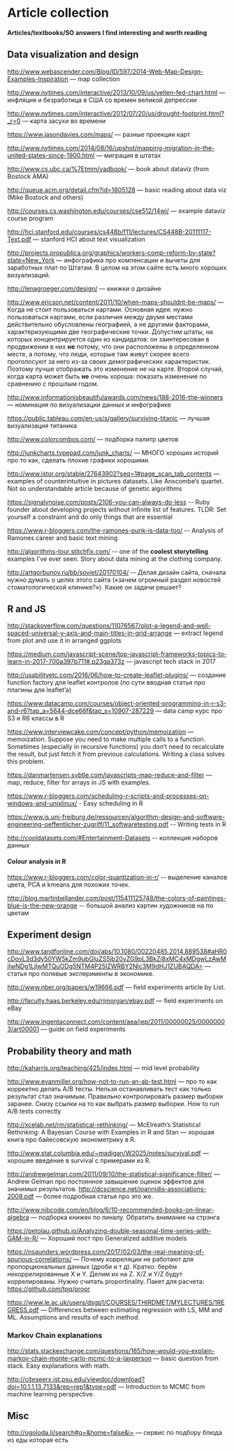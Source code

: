 # Article collection

#### Articles/textbooks/SO answers I find interesting and worth reading

## Data visualization and design


http://www.webascender.com/Blog/ID/597/2014-Web-Map-Design-Examples-Inspiration — map collection

http://www.nytimes.com/interactive/2013/10/09/us/yellen-fed-chart.html — инфляция и безработица в США со времен великой депрессии

http://www.nytimes.com/interactive/2012/07/20/us/drought-footprint.html?_r=0 — карта засухи во времени

https://www.jasondavies.com/maps/ — разные проекции карт

http://www.nytimes.com/2014/08/16/upshot/mapping-migration-in-the-united-states-since-1900.html — миграция в штатах

http://www.cs.ubc.ca/%7Etmm/vadbook/ — book about dataviz (from Bostock AMA)

http://queue.acm.org/detail.cfm?id=1805128 — basic reading about data viz (Mike Bostock and others)

http://courses.cs.washington.edu/courses/cse512/14wi/ — example dataviz course program

http://hci.stanford.edu/courses/cs448b/f11/lectures/CS448B-20111117-Text.pdf — stanford HCI about text visualization

http://projects.propublica.org/graphics/workers-comp-reform-by-state?state=New_York — инфографика про компенсации и вычеты для заработных плат по Штатам. В целом на этом сайте есть много хороших визуализаций.

http://lenagroeger.com/design/ — книжки о дизайне

http://www.ericson.net/content/2011/10/when-maps-shouldnt-be-maps/ — Когда не стоит пользоваться картами. Основная идея: нужно пользоваться картами, если различия между двумя местами действительно обусловлены географией, а не другими факторами, характеризующими две географические точки. Допустим штаты, на которых концентрируется один из кандидатов: он заинтересован в продвижении в них __не__ потому, что они расположены в определенном месте, а потому, что люди, которые там живут скорее всего проголосуют за него из-за своих демографических характеристик. Поэтому лучше отображать это изменение не на карте. Второй случай, когда карта может быть __не__ очень хороша: показать изменение по сравнению с прошлым годом.

http://www.informationisbeautifulawards.com/news/188-2016-the-winners — номинация по визуализации данных и инфографике

https://public.tableau.com/en-us/s/gallery/surviving-titanic — лучшая визуализация титаника

http://www.colorcombos.com/ — подборка палитр цветов

http://junkcharts.typepad.com/junk_charts/ — МНОГО хороших историй про то как, сделать плохие графики хорошими.

http://www.jstor.org/stable/27643902?seq=1#page_scan_tab_contents — examples of counterintuitive in pictures datasets. Like Anscombe’s quartet. Not so understandable article because of genetic algorithms

https://signalvnoise.com/posts/2106-you-can-always-do-less -- Ruby founder about developing projects without infinite list of features. TLDR: Set yourself a constraint and do only things that are essential

https://www.r-bloggers.com/the-ramones-punk-is-data-too/ -- Analysis of Ramones career and basic text mining

http://algorithms-tour.stitchfix.com/ -- one of the __coolest storytelling__ examples I've ever seen. Story about data mining at the clothing company.

http://artgorbunov.ru/bb/soviet/20170104/ -- Делая дизайн сайта, сначала нужно думать о целях этого сайта («зачем огромный раздел новостей стоматологической клинике?»). Какие он задачи решает?

## R and JS


http://stackoverflow.com/questions/11076567/plot-a-legend-and-well-spaced-universal-y-axis-and-main-titles-in-grid-arrange — extract legend from plot and use it in arranged ggplots

https://medium.com/javascript-scene/top-javascript-frameworks-topics-to-learn-in-2017-700a397b711#.p23ga373z — javascript tech stack in 2017

http://usabilityetc.com/2016/06/how-to-create-leaflet-plugins/ — создание function factory для leaflet контролов (по сути вводная статья про плагины для leaflet’a)

https://www.datacamp.com/courses/object-oriented-programming-in-r-s3-and-r6?tap_a=5644-dce66f&tap_s=10907-287229 — data camp курс про S3 и R6 классы в R

https://www.interviewcake.com/concept/python/memoization — memoization. Suppose you need to make multiple calls to a function. Sometimes (especially in recursive functions) you don’t need to recalculate the result, but just fetch it from previous calculations. Writing a class solves this problem.

https://danmartensen.svbtle.com/javascripts-map-reduce-and-filter — map, reduce, filter for arrays in JS with examples.

https://www.r-bloggers.com/scheduling-r-scripts-and-processes-on-windows-and-unixlinux/ - Easy scheduling in R

https://www.is.uni-freiburg.de/ressourcen/algorithm-design-and-software-engineering-oeffentlicher-zugriff/11_softwaretesting.pdf -- Writing tests in R

http://cooldatasets.com/#Entertainment-Datasets -- коллекция наборов данных

#### Colour analysis in R

https://www.r-bloggers.com/color-quantization-in-r/ -- выделение каналов цвета, PCA и kmeans для похожих точек.

http://blog.martinbellander.com/post/115411125748/the-colors-of-paintings-blue-is-the-new-orange -- большой анализ картин художников на по цветам

## Experiment design


http://www.tandfonline.com/doi/abs/10.1080/00220485.2014.889538#aHR0cDovL3d3dy50YW5kZm9ubGluZS5jb20vZG9pL3BkZi8xMC4xMDgwLzAwMjIwNDg1LjIwMTQuODg5NTM4P25lZWRBY2Nlc3M9dHJ1ZUBAQDA= — статья про полевые эксперименты в экономике.

http://www.nber.org/papers/w19666.pdf — field experiments article by List.

http://faculty.haas.berkeley.edu/rjmorgan/ebay.pdf — field experiments on eBay

http://www.ingentaconnect.com/content/aea/jep/2011/00000025/00000003/art00001 — guide on field experiments


## Probability theory and math


http://kaharris.org/teaching/425/index.html — mid level probability

http://www.evanmiller.org/how-not-to-run-an-ab-test.html — про то как корректно делать A/B тесты. Нельзя останавливать тест как только результат стал значимым. Правильно контролировать размер выборки заранее. Снизу ссылки на то как выбрать размер выборки. How to run A/B tests correctly

http://xcelab.net/rm/statistical-rethinking/ — McElreath’s Statistical Rethinking: A Bayesian Course with Examples in R and Stan — хорошая книга про байесовскую эконометрику в R.

http://www.stat.columbia.edu/~madigan/W2025/notes/survival.pdf — хорошее введение в survival с примерами из R. 

http://andrewgelman.com/2011/09/10/the-statistical-significance-filter/ — Andrew Gelman про постоянное завышение оценок эффектов для значимых результатов. http://dcscience.net/ioannidis-associations-2008.pdf — более подробная статья про это же.

http://www.nibcode.com/en/blog/6/10-recommended-books-on-linear-algebra — подборка книжек по линалу. Обратить внимание на стрэнга

https://petolau.github.io/Analyzing-double-seasonal-time-series-with-GAM-in-R/ — Хороший пост про Generalized additive models

https://nsaunders.wordpress.com/2017/02/03/the-real-meaning-of-spurious-correlations/ — Почему корреляции не работают для пропорциональных данных (дроби и т д). Кратко: берём некоррелированные X и Y. Делим их на Z. X/Z и Y/Z будут коррелированы. Нужно считать proportinality. Пакет для расчета: https://github.com/tpq/propr

https://www.le.ac.uk/users/dsgp1/COURSES/THIRDMET/MYLECTURES/1REGRESS.pdf — Differences between estimating regression with LS, MM and ML. Assumptions and results of each method.


### Markov Chain explanations


http://stats.stackexchange.com/questions/165/how-would-you-explain-markov-chain-monte-carlo-mcmc-to-a-layperson — basic question from stack. Easy explanations with math.

http://citeseerx.ist.psu.edu/viewdoc/download?doi=10.1.1.13.7133&rep=rep1&type=pdf — Introduction to MCMC from machine learning perspective.


## Misc


http://ogoloda.li/search#q=&home=false&i= — сервис по подбору блюда из еды которая есть

